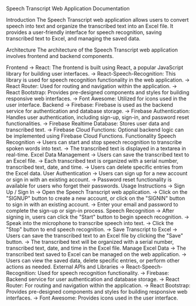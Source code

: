 Speech Transcript Web Application Documentation

Introduction
The Speech Transcript web application allows users to convert speech into text and organize the transcribed text into an Excel file. It provides a user-friendly interface for speech recognition, saving transcribed text to Excel, and managing the saved data.

Architecture
The architecture of the Speech Transcript web application involves frontend and backend components.

Frontend
-> React: The frontend is built using React, a popular JavaScript library for building user interfaces.
-> React-Speech-Recognition: This library is used for speech recognition functionality in the web application.
-> React Router: Used for routing and navigation within the application.
-> React Bootstrap: Provides pre-designed components and styles for building responsive web interfaces.
-> Font Awesome: Utilized for icons used in the user interface.
Backend
-> Firebase: Firebase is used as the backend service for authentication and database storage.
-> Firebase Authentication: Handles user authentication, including sign-up, sign-in, and password reset functionalities.
-> Firebase Realtime Database: Stores user data and transcribed text.
-> Firebase Cloud Functions: Optional backend logic can be implemented using Firebase Cloud Functions.
Functionality
Speech Recognition
-> Users can start and stop speech recognition to transcribe spoken words into text.
-> The transcribed text is displayed in a textarea in real-time.
Excel Data Management
-> Users can save the transcribed text to an Excel file.
-> Each transcribed text is organized with a serial number, transcribed text, date, and time.
-> Users can delete specific entries from the Excel data.
User Authentication
-> Users can sign up for a new account or sign in with an existing account.
-> Password reset functionality is available for users who forget their passwords.
Usage Instructions
-> Sign Up / Sign In
-> Open the Speech Transcript web application.
-> Click on the "SIGNUP" button to create a new account, or click on the "SIGNIN" button to sign in with an existing account.
-> Enter your email and password to complete the sign-up or sign-in process.
Speech Recognition
-> After signing in, users can click the "Start" button to begin speech recognition.
-> Speak into the microphone to transcribe speech into text.
-> Click the "Stop" button to end speech recognition.
-> Save Transcript to Excel
-> Users can save the transcribed text to an Excel file by clicking the "Save" button.
-> The transcribed text will be organized with a serial number, transcribed text, date, and time in the Excel file.
Manage Excel Data
-> The transcribed text saved to Excel can be managed on the web application.
-> Users can view the saved data, delete specific entries, or perform other actions as needed.
External APIs and Libraries
-> React-Speech-Recognition: Used for speech recognition functionality.
-> Firebase: Backend service for user authentication and database storage.
-> React Router: For routing and navigation within the application.
-> React Bootstrap: Provides pre-designed components and styles for building responsive web interfaces.
-> Font Awesome: Provides icons used in the user interface.
